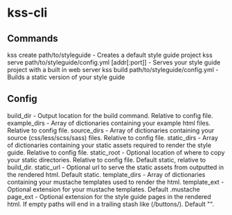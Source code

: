 kss-cli
=======

Commands
--------
kss create path/to/styleguide                         - Creates a default style guide project
kss serve path/to/styleguide/config.yml [addr[:port]] - Serves your style guide project with a built in web server
kss build path/to/styleguide/config.yml               - Builds a static version of your style guide


Config
------
build_dir     - Output location for the build command. Relative to config file.
example_dirs  - Array of dictionaries containing your example html files. Relative to config file.
source_dirs   - Array of dictionaries containing your source (css/less/scss/sass) files. Relative to config file.
static_dirs   - Array of dictionaries containing your static assets required to render the style guide. Relative to config file.
static_root   - Optional location of where to copy your static directories. Relative to config file. Default static, relative to build_dir.
static_url    - Optional url to serve the static assets from outputted in the rendered html. Default static.
template_dirs - Array of dictionaries containing your mustache templates used to render the html.
template_ext  - Optional extension for your mustache templates. Default .mustache
page_ext      - Optional extension for the style guide pages in the rendered html. If empty paths will end in a trailing stash like (/buttons/). Default "".
